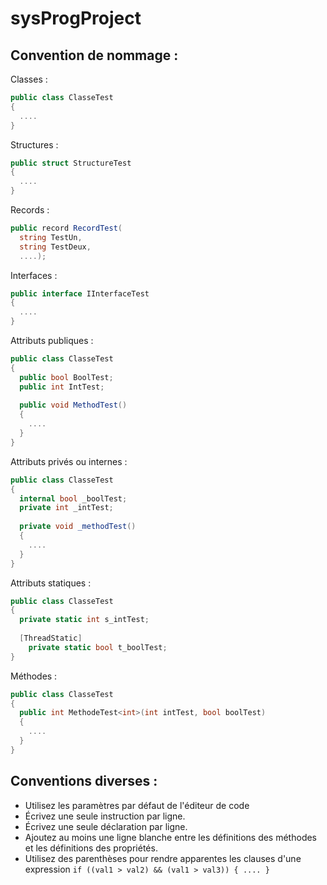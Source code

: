 # sysProgProject
## Convention de nommage :
Classes :
```c#
public class ClasseTest
{
  ....
}
```
Structures :
```c#
public struct StructureTest
{
  ....
}
```
Records :
```c#
public record RecordTest(
  string TestUn,
  string TestDeux,
  ....);
```
Interfaces : 
```c#
public interface IInterfaceTest
{
  ....
}
```

Attributs publiques :
```c#
public class ClasseTest
{
  public bool BoolTest;
  public int IntTest;
  
  public void MethodTest()
  {
    ....
  }
}
```

Attributs privés ou internes :
```c#
public class ClasseTest
{
  internal bool _boolTest;
  private int _intTest;
  
  private void _methodTest()
  {
    ....
  }
}
```

Attributs statiques :
```c#
public class ClasseTest
{
  private static int s_intTest;
  
  [ThreadStatic]
    private static bool t_boolTest;
}
```

Méthodes :
```c#
public class ClasseTest
{
  public int MethodeTest<int>(int intTest, bool boolTest)
  {
    ....
  }
}
```
## Conventions diverses :
- Utilisez les paramètres par défaut de l'éditeur de code
- Écrivez une seule instruction par ligne.
- Écrivez une seule déclaration par ligne.
- Ajoutez au moins une ligne blanche entre les définitions des méthodes et les définitions des propriétés.
- Utilisez des parenthèses pour rendre apparentes les clauses d'une expression ```if ((val1 > val2) && (val1 > val3))
{
    ....
}```
